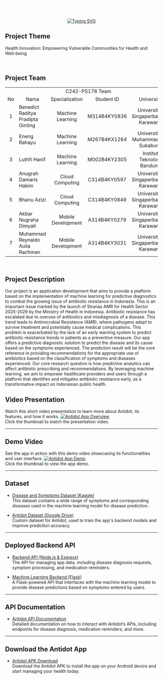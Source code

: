 <div align="center">
    <h1 align="center">
    <span style="color: white; font-weight: bold;">CAPSTONE PROJECT</span>
    </h1>
</div>

<div align="center">
    <!-- Typing SVG by DenverCoder1 - https://github.com/DenverCoder1/readme-typing-svg -->
    <a href="https://git.io/typing-svg"><img src="https://readme-typing-svg.demolab.com?font=Fira+Code&pause=1000&color=747B2E&center=true&vCenter=true&width=700&lines=C242-PS176;Predictive+Diagnostics+Application+for+Disease+Symptoms;Antidot" alt="Typing SVG" />
    </a>
</div>

## **Project Theme**

<p>
Health Innovation: Empowering Vulnerable Communities for Health and Well-being
</p>

<br>

## **Project Team**

<p align="center"> 
<table>
    <tr>
        <td colspan=5 align="center">C242-PS176 Team</td>
    </tr>
    <tr align="center">
        <td>No</td>
        <td>Nama</td>
        <td>Specialization</td>
        <td>Student ID</td>
        <td>University</td>
    </tr>
    <tr align="center">
        <td>1</td>
        <td align="left">Benedict Raditya Pradipta Ginting</td>
        <td>Machine Learning</td>
        <td>M314B4KY0836</td>
        <td>Universitas Singaperbangsa Karawang</td>
    </tr>
    <tr align="center">
        <td>2</td>
        <td align="left">Eneng Rahayu</td>
        <td>Machine Learning</td>
        <td>M267B4KX1264</td>
        <td>Universitas Muhammadiyah Sukabumi</td>
    </tr>
    <tr align="center">
        <td>3</td>
        <td align="left">Luthfi Hanif</td>
        <td>Machine Learning</td>
        <td>M002B4KY2305</td>
        <td>Institut Teknologi Bandung</td>
    </tr>
    <tr align="center">
        <td>4</td>
        <td align="left">Anugrah Damaris Hakim</td>
        <td>Cloud Computing</td>
        <td>C314B4KY0597</td>
        <td>Universitas Singaperbangsa Karawang</td>
    </tr>
    <tr align="center">
        <td>5</td>
        <td align="left">Bhanu Azizi</td>
        <td>Cloud Computing</td>
        <td>C314B4KY0849</td>
        <td>Universitas Singaperbangsa Karawang</td>
    </tr>
    <tr align="center">
        <td>6</td>
        <td align="left">Akbar Nugraha Dimyati</td>
        <td>Mobile Development</td>
        <td>A314B4KY0279</td>
        <td>Universitas Singaperbangsa Karawang</td>
    </tr>
    <tr align="center">
        <td>7</td>
        <td align="left">Muhammad Reynaldo Aulia Rachman</td>
        <td>Mobile Development</td>
        <td>A314B4KY3031</td>
        <td>Universitas Singaperbangsa Karawang</td>
    </tr>
</table>
</p>

<br>

## **Project Description**

<p>
Our project is an application development that aims to provide a platform based on the implementation of machine learning for predictive diagnostics to combat the growing issue of antibiotic resistance in Indonesia. This is an important issue marked by the launch of Stranas AMR for Health Sector 2025-2029 by the Ministry of Health in Indonesia. Antibiotic resistance has escalated due to overuse of antibiotics and misdiagnosis of a disease. This trend leads to Antimicrobial Resistance (AMR), where pathogens adapt to survive treatment and potentially cause medical complications. This problem is exacerbated by the lack of an early warning system to predict antibiotic resistance trends in patients as a preventive measure. Our app offers a predictive diagnostic solution to predict the disease and its cause based on the symptoms experienced. The prediction result will be the core reference in providing recommendations for the appropriate use of antibiotics based on the classification of symptoms and diseases experienced. Our core research question is how predictive analytics can affect antibiotic prescribing and recommendations. By leveraging machine learning, we aim to empower healthcare providers and users through a platform that identifies and mitigates antibiotic resistance early, as a transformative impact on Indonesian public health.
</p>

## **Video Presentation**

Watch this short video presentation to learn more about Antidot, its features, and how it works.
[![Antidot App Overview](https://img.youtube.com/vi/9wxUcroXE1k/0.jpg)](https://youtu.be/9wxUcroXE1k)  
Click the thumbnail to watch the presentation video.

---

## **Demo Video**

See the app in action with this demo video showcasing its functionalities and user interface.
[![Antidot App Demo](https://drive.google.com/uc?id=1ggval2dWTKV3GKnHIDHkrRtietQuGOuB)](https://drive.google.com/file/d/1ggval2dWTKV3GKnHIDHkrRtietQuGOuB/view)  
Click the thumbnail to view the app demo.

---

## **Dataset**

- [Disease and Symptoms Dataset (Kaggle)](https://www.kaggle.com/datasets/choongqianzheng/disease-and-symptoms-dataset/data)  
  This dataset contains a wide range of symptoms and corresponding diseases used in the machine learning model for disease prediction.

- [Antidot Dataset (Google Drive)](https://drive.google.com/drive/folders/1pQhA7oYWb_O-fXtIIthdZoL0ptYfNJyn)  
  Custom dataset for Antidot, used to train the app's backend models and improve prediction accuracy.

---

## **Deployed Backend API**

- [Backend API (Node.js & Express)](https://backend-dot-united-planet-442804-p8.et.r.appspot.com)  
  The API for managing app data, including disease diagnosis requests, symptom processing, and medication reminders.

- [Machine Learning Backend (Flask)](https://flask-dot-united-planet-442804-p8.et.r.appspot.com)  
  A Flask-powered API that interfaces with the machine learning model to provide disease predictions based on symptoms entered by users.

---

## **API Documentation**

- [Antidot API Documentation](https://documenter.getpostman.com/view/37600977/2sAYBd6T5U)  
  Detailed documentation on how to interact with Antidot’s APIs, including endpoints for disease diagnosis, medication reminders, and more.

---

## **Download the Antidot App**

- [Antidot APK Download](https://drive.google.com/file/d/11kNlyQymdz-Z8YmC7i5gJ5-n92kdncCZ/view?usp=drive_link)  
  Download the Antidot APK to install the app on your Android device and start managing your health today.
